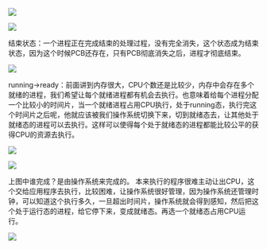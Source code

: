 ![](https://gitee.com/hxc8/images8/raw/master/img/202407191127855.jpg)

![](https://gitee.com/hxc8/images8/raw/master/img/202407191127677.jpg)

结束状态：一个进程正在完成结束的处理过程，没有完全消失，这个状态成为结束状态，因为这个时候PCB还存在，只有PCB彻底消失之后，进程才彻底结束。

![](https://gitee.com/hxc8/images8/raw/master/img/202407191127612.jpg)

running->ready：前面讲到内存很大，CPU个数还是比较少，内存中会存在多个就绪的进程，我们希望让每个就绪进程都有机会去执行。也意味着给每个进程分配一个比较小的时间片，当一个就绪进程占用CPU执行，处于running态，执行完这个时间片之后呢，他就应该被我们操作系统切换下来，切到就绪态去，让其他处于就绪态的进程可以去执行。这样可以使得每个处于就绪态的进程都能比较公平的获得CPU的资源去执行。

![](https://gitee.com/hxc8/images8/raw/master/img/202407191127266.jpg)

![](https://gitee.com/hxc8/images8/raw/master/img/202407191127450.jpg)

上图中谁完成？是由操作系统来完成的。 本来执行的程序很难主动让出CPU，这个交给应用程序去执行，比较困难，让操作系统很好管理，因为操作系统还管理时钟，可以知道这个执行多久，一旦超出时间片，操作系统就会得到感知，然后把这个处于运行态的进程，给它停下来，变成就绪态。再选一个就绪态占用CPU运行。

![](https://gitee.com/hxc8/images8/raw/master/img/202407191127185.jpg)